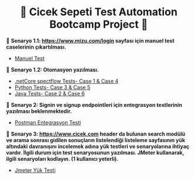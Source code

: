<div align ="center">   
    
# :hibiscus: Cicek Sepeti Test Automation Bootcamp Project :hibiscus: 

</div>

:pushpin: **Senaryo 1.1: https://www.mizu.com/login sayfası için manuel test caselerinin çıkartılması.**
&nbsp;

- [Manuel Test](https://github.com/IremUludirik/CicekSepeti_Test_Automation_Bootcamp_Project/tree/master/Scenario_1/Manual%20test%20cases)
&nbsp;
&nbsp;

:pushpin: **Senaryo 1.2: Otomasyon yazılması.**
&nbsp;

- [.netCore spectflow Tests- Case 1 & Case 4](https://github.com/IremUludirik/CicekSepeti_Test_Automation_Bootcamp_Project/tree/master/Scenario_1/Automation/dotNetCore_Specflow_Tests_case1_case4)
- [Python Tests- Case 3 & Case 5](https://github.com/IremUludirik/CicekSepeti_Test_Automation_Bootcamp_Project/tree/master/Scenario_1/Automation/Python_Tests_case3_case5)
- [Java Tests- Case 2 & Case 6](https://github.com/IremUludirik/CicekSepeti_Test_Automation_Bootcamp_Project/tree/master/Scenario_1/Automation/Java_Tests_case2_case6)



:pushpin: **Senaryo 2: Signin ve signup endpointleri için entegrasyon testlerinin yazılması beklenmektedir.**
&nbsp;

- [Postman Entegrasyon Testi](https://github.com/IremUludirik/CicekSepeti_Test_Automation_Bootcamp_Project/tree/master/Scenario_2)

:pushpin: **Senaryo 3: https://www.cicek.com header da bulunan search modülü ve arama sonrası gidilen sonuçların listelendiği listeleme sayfasının yük altındaki davranışını incelemek adına yük testleri ve senaryolarına ihtiyaç vardır. İlgili durum için test senaryosunun yazılması. JMeter kullanarak, ilgili senaryoları kodlayın. (1 kullanıcı yeterli).**
&nbsp;

- [Jmeter Yük Testi](https://github.com/IremUludirik/CicekSepeti_Test_Automation_Bootcamp_Project/tree/master/Scenario_3)

    

